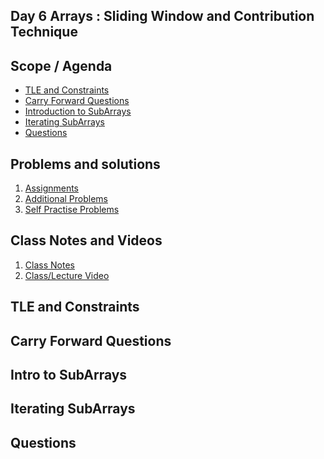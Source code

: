 
## Day 6 Arrays : Sliding Window and Contribution Technique

## Scope / Agenda
- [TLE and Constraints](#tle-and-constraints)
- [Carry Forward Questions](#carry-forward-questions)
- [Introduction to SubArrays](#intro-to-subarrays)
- [Iterating SubArrays](#iterating-subarrays)
- [Questions](#questions)
  

## Problems and solutions

1. [Assignments]()
2. [Additional Problems]()
3. [Self Practise Problems]()

## Class Notes and Videos

1. [Class Notes](../../class_Notes/DSA%20Intermediate%20Notes/6%20Sliding%20Window%20and%20Contribution%20technique(4-09-23).pdf)
2. [Class/Lecture Video](https://www.youtube.com/watch?v=kGAzVlMW4xs)


## TLE and Constraints
## Carry Forward Questions
## Intro to SubArrays
## Iterating SubArrays
## Questions
